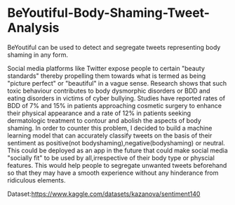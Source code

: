 # BeYoutiful-Body-Shaming-Tweet-Analysis
BeYoutiful can be used to detect and segregate tweets representing body shaming in any form.

Social media platforms like Twitter expose people to certain "beauty standards" thereby propelling them towards what is termed as being "picture perfect" or "beautiful" in a vague sense. Research shows that such toxic behaviour contributes to body dysmorphic disorders or BDD and eating disorders in victims of cyber bullying. Studies have reported rates of BDD of 7% and 15% in patients approaching cosmetic surgery to enhance their physical appearance and a rate of 12% in patients seeking dermatologic treatment to contour and abolish the aspects of body shaming. 
In order to counter this problem, I decided to build a machine learning model that can accurately classify tweets on the basis of their sentiment as positive(not bodyshaming),negative(bodyshaming) or neutral. This could be deployed as an app in the future that could make social media "socially fit" to be used by all,irrespective of their body type or physcial features.
This would help people to segregate unwanted tweets beforehand so that they may have a smooth experience without any hinderance from ridiculous elements.

Dataset:https://www.kaggle.com/datasets/kazanova/sentiment140
